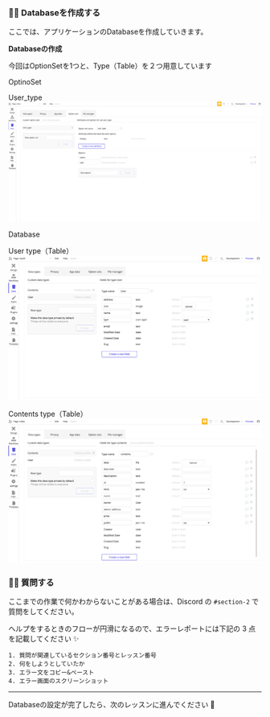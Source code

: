 ### 👩‍💻 Databaseを作成する

ここでは、アプリケーションのDatabaseを作成していきます。


**Databaseの作成**

今回はOptionSetを1つと、Type（Table）を２つ用意しています

OptinoSet

  User_type
![](/public/images/99-NFT-MarketPlace/section-1/1_2_1.png)

Database

  User type（Table）
![](/public/images/99-NFT-MarketPlace/section-1/1_2_2.png)

  Contents type（Table）
![](/public/images/99-NFT-MarketPlace/section-1/1_2_3.png)



### 🙋‍♂️ 質問する

ここまでの作業で何かわからないことがある場合は、Discord の `#section-2` で質問をしてください。

ヘルプをするときのフローが円滑になるので、エラーレポートには下記の 3 点を記載してください ✨

```
1. 質問が関連しているセクション番号とレッスン番号
2. 何をしようとしていたか
3. エラー文をコピー&ペースト
4. エラー画面のスクリーンショット
```

---

Databaseの設定が完了したら、次のレッスンに進んでください 🎉

